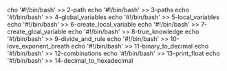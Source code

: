 cho '#!/bin/bash' >> 2-path 
echo '#!/bin/bash' >> 3-paths
echo '#!/bin/bash' >> 4-global_variables
echo '#!/bin/bash' >> 5-local_variables
echo '#!/bin/bash' >> 6-create_local_variable
echo '#!/bin/bash' >> 7-create_gloal_variable
echo '#!/bin/bash' >> 8-true_knowledge
echo '#!/bin/bash' >> 9-divide_and_rule
echo '#!/bin/bash' >> 10-love_exponent_breath
echo '#!/bin/bash' >> 11-binary_to_decimal
echo '#!/bin/bash' >> 12-combinations
echo '#!/bin/bash' >> 13-print_float
echo '#!/bin/bash' >> 14-decimal_to_hexadecimal
